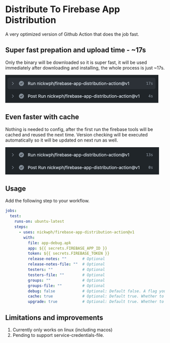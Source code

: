 # Distribute To Firebase App Distribution

A very optimized version of Github Action that does the job fast.

## Super fast prepation and upload time - ~17s

Only the binary will be downloaded so it is super fast, it will be used immediately after 
downloading and installing, the whole process is just ~17s.

![super-fast-prepation-time](.docs/assets/super-fast-prepation-time.png?raw=true)

## Even faster with cache

Nothing is needed to config, after the first run the firebase tools will be cached and reused 
the next time. Version checking will be executed automatically so it will be updated on next 
run as well.

![even-faster-with-cache](.docs/assets/even-faster-with-cache.png?raw=true)

## Usage

Add the following step to your workflow.

```yml
jobs:
  test:
    runs-on: ubuntu-latest
    steps:
      - uses: nickwph/firebase-app-distribution-action@v1
        with:
          file: app-debug.apk
          app: ${{ secrets.FIREBASE_APP_ID }}
          token: ${{ secrets.FIREBASE_TOKEN }}
          release-notes: ""       # Optional
          release-notes-file: ""  # Optional
          testers: ""             # Optional
          testers-file: ""        # Optional
          groups: ""              # Optional
          groups-file: ""         # Optional
          debug: false            # Optional: Default false. A flag you can include to print verbose log output.
          cache: true             # Optional: Default true. Whether to cache the firebase tools for next job, keeping this true will speed up the build.
          upgrade: true           # Optional: Default true. Whether to attempt to upgrade firebase tools when cache is on, turning this false will speed up the build.
```

## Limitations and improvements

1. Currently only works on linux (including macos)
2. Pending to support service-credentials-file.